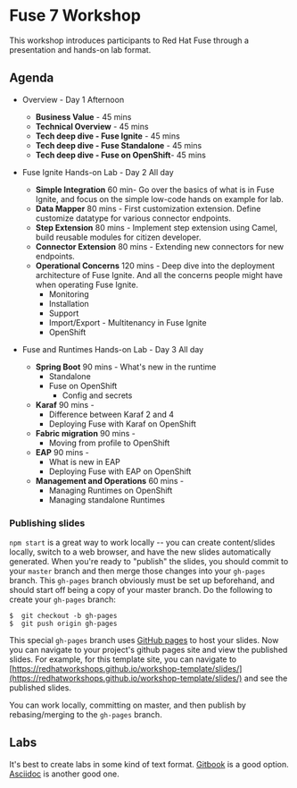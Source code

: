 # Fuse 7 Workshop

This workshop introduces participants to Red Hat Fuse through a presentation and hands-on lab format. 


## Agenda

* Overview - Day 1 Afternoon
	* **Business Value**   - 45 mins
	* **Technical Overview**  - 45 mins
	* **Tech deep dive - Fuse Ignite** - 45 mins
	* **Tech deep dive - Fuse Standalone** - 45 mins
	* **Tech deep dive - Fuse on OpenShift**- 45 mins
	
* Fuse Ignite Hands-on Lab - Day 2 All day
    * **Simple Integration** 60 min- Go over the basics of what is in Fuse Ignite, and focus on the simple low-code hands on example for lab.
    * **Data Mapper** 80 mins - First customization extension. Define customize datatype for various connector endpoints. 
    * **Step Extension** 80 mins - Implement step extension using Camel, build reusable modules for citizen developer.
    * **Connector Extension** 80 mins - Extending new connectors for new endpoints.
    * **Operational Concerns** 120 mins - Deep dive into the deployment architecture of Fuse Ignite. And all the concerns people might have when operating Fuse Ignite.
    	* Monitoring 
    	* Installation
    	* Support
    	* Import/Export - Multitenancy in Fuse Ignite
    	* OpenShift 

* Fuse and Runtimes Hands-on Lab - Day 3 All day
    * **Spring Boot** 90 mins - What's new in the runtime
    	* Standalone 
    	* Fuse on OpenShift
    		* Config and secrets 
    * **Karaf** 90 mins -
    	* Difference between Karaf 2 and 4
    	* Deploying Fuse with Karaf on OpenShift
    * **Fabric migration** 90 mins -	
    	* Moving from profile to OpenShift
    * **EAP** 90 mins - 
    	* What is new in EAP
    	* Deploying Fuse with EAP on OpenShift 
    * **Management and Operations** 60 mins -     	
    	* Managing Runtimes on OpenShift
    	* Managing standalone Runtimes 	

    

### Publishing slides

`npm start` is a great way to work locally -- you can create content/slides locally, switch to a web browser, and have the new slides automatically generated. When you're ready to "publish" the slides, you should commit to your `master` branch and then merge those changes into your `gh-pages` branch. This `gh-pages` branch obviously must be set up beforehand, and should start off being a copy of your master branch. Do the following to create your `gh-pages` branch:

```
$  git checkout -b gh-pages
$  git push origin gh-pages
```

This special `gh-pages` branch uses [GitHub pages](https://pages.github.com) to host your slides. Now you can navigate to your project's github pages site and view the published slides. For example, for this template site, you can navigate to [https://redhatworkshops.github.io/workshop-template/slides/](https://redhatworkshops.github.io/workshop-template/slides/) and see the published slides. 

You can work locally, committing on master, and then publish by rebasing/merging to the `gh-pages` branch. 


## Labs

It's best to create labs in some kind of text format. [Gitbook](https://github.com/GitbookIO/gitbook/blob/master/docs/setup.md) is a good option. [Asciidoc](http://asciidoc.org) is another good one. 
